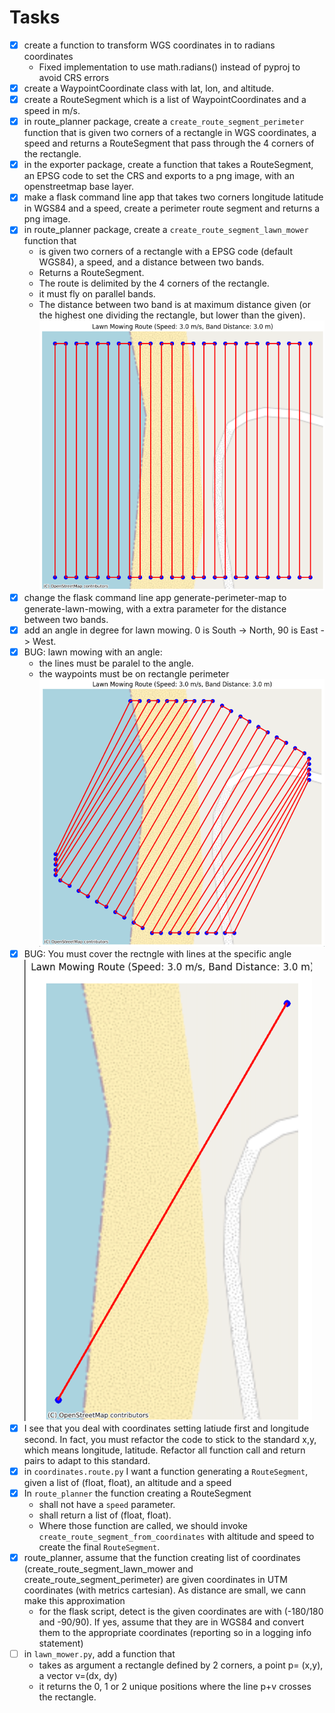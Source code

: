 # Tasks

* [x] create a function to transform WGS coordinates in to radians coordinates
  * Fixed implementation to use math.radians() instead of pyproj to avoid CRS errors
* [x] create a WaypointCoordinate class with lat, lon, and altitude. 
* [x] create a RouteSegment which is a list of WaypointCoordinates and a speed in m/s.
* [x] in route_planner package, create a `create_route_segment_perimeter` function that is given two corners of a rectangle in WGS coordinates, a speed and returns a RouteSegment that pass through the 4 corners of the rectangle.
* [x] in the exporter package, create a function that takes a RouteSegment, an EPSG code to set the CRS and exports to a png image, with an openstreetmap base layer.
* [x] make a flask command line app that takes two corners longitude latitude in WGS84 and a speed, create a perimeter route segment and returns a png image.
* [x] in route_planner package, create a `create_route_segment_lawn_mower` function that
  * is given two corners of a rectangle with a EPSG code (default WGS84), a speed, and a distance between two bands.
  * Returns a RouteSegment. 
  * The route is delimited by the 4 corners of the rectangle.
  * it must fly on parallel bands.
  * The distance between two band is at maximum distance given (or the highest one dividing the rectangle, but lower than the given).
![img_2.png](img_2.png)
* [x] change the flask command line app generate-perimeter-map to generate-lawn-mowing, with a extra parameter for the distance between two bands.
* [x] add an angle in degree for lawn mowing. 0 is South -> North, 90 is East -> West.
* [X] BUG: lawn mowing with an angle:
  * the lines must be paralel to the angle.
  * the waypoints must be on rectangle perimeter
![img.png](img.png)
* [X] BUG: You must cover the rectngle with lines at the specific angle
![img_1.png](img_1.png)
* [x] I see that you deal with coordinates setting latiude first and longitude second. In fact, you must refactor the code to stick to the standard x,y, which means longitude, latitude. Refactor all function call and return pairs to adapt to this standard.
* [x] in `coordinates.route.py` I want a function generating a `RouteSegment`, given a list of (float, float), an altitude and a speed
* [x] In `route_planner` the function creating a RouteSegment
  * shall not have a `speed` parameter.
  * shall return a list of (float, float).
  * Where those function are called, we should invoke `create_route_segment_from_coordinates` with altitude and speed to create the final `RouteSegment`.
* [x] route_planner, assume that the function creating list of coordinates (create_route_segment_lawn_mower and create_route_segment_perimeter) are given  coordinates in UTM coordinates (with metrics cartesian). As distance are small, we cann make this approximation
  * for the flask script, detect is the given coordinates are with (-180/180 and -90/90). If yes, assume that they are in WGS84 and convert them to the appropriate coordinates (reporting so in a logging info statement)
* [ ] in `lawn_mower.py`, add a function that
  * takes as argument a rectangle defined by 2 corners, a point p= (x,y), a vector v=(dx, dy)
  * it returns the 0, 1 or 2 unique positions where the line p+v crosses the rectangle.